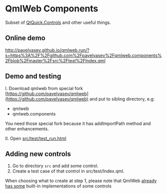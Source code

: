 # QmlWeb Components

Subset of [QtQuick.Controls](http://doc.qt.io/qt-5/qtquickcontrols-index.html) and other useful things.

## Online demo

http://pavelvasev.github.io/qmlweb.run/?s=https%3A%2F%2Fgithub.com%2Fpavelvasev%2Fqmlweb.components%2Fblob%2Fmaster%2Fsrc%2Ftest%2FIndex.qml

## Demo and testing

I. Download qmlweb from special fork [https://github.com/pavelvasev/qmlweb](https://github.com/pavelvasev/qmlweb)
and put to sibling directory, e.g:
* qmlweb
* qmlweb.components

You need those special fork because it has addImportPath method and other enhancements.

II. Open [src/test/test_run.html](src/test/test_run.html)

## Adding new controls

1. Go to directory `src` and add some control. 
2. Create a test case of that control in src/test/Index.qml.

When choosing what to create at step 1, please note that QmlWeb [already has some](qmlweb_have.md) built-in implementations of some controls


